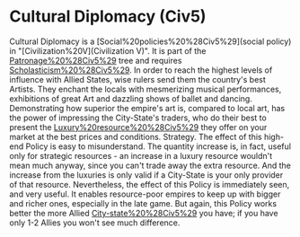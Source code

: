 # Cultural Diplomacy (Civ5)

Cultural Diplomacy is a [Social%20policies%20%28Civ5%29](social policy) in "[Civilization%20V](Civilization V)". It is part of the [Patronage%20%28Civ5%29](Patronage) tree and requires [Scholasticism%20%28Civ5%29](Scholasticism).
In order to reach the highest levels of influence with Allied States, wise rulers send them the country's best Artists. They enchant the locals with mesmerizing musical performances, exhibitions of great Art and dazzling shows of ballet and dancing. Demonstrating how superior the empire's art is, compared to local art, has the power of impressing the City-State's traders, who do their best to present the [Luxury%20resource%20%28Civ5%29](Luxuries) they offer on your market at the best prices and conditions.
Strategy.
The effect of this high-end Policy is easy to misunderstand. The quantity increase is, in fact, useful only for strategic resources - an increase in a luxury resource wouldn't mean much anyway, since you can't trade away the extra resource. And the increase from the luxuries is only valid if a City-State is your only provider of that resource. 
Nevertheless, the effect of this Policy is immediately seen, and very useful. It enables resource-poor empires to keep up with bigger and richer ones, especially in the late game. But again, this Policy works better the more Allied [City-state%20%28Civ5%29](city-states) you have; if you have only 1-2 Allies you won't see much difference.
